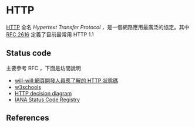 HTTP
====

[HTTP][] 全名 *Hypertext Transfer Protocol* ，是一個網路應用最廣泛的協定。其中 [RFC 2616][] 定義了目前最常用 HTTP 1.1

Status code
-----------

主要參考 RFC ，下面是坊間說明

* [will-will:網頁開發人員應了解的 HTTP 狀態碼](http://blog.miniasp.com/post/2009/01/16/Web-developer-should-know-about-HTTP-Status-Code.aspx)
* [w3schools](http://www.w3schools.com/tags/ref_httpmessages.asp)
* [HTTP decision diagram](https://camo.githubusercontent.com/4e15cccf2a9277dcca2c8824092547dee7058744/68747470733a2f2f7261776769746875622e636f6d2f666f722d4745542f687474702d6465636973696f6e2d6469616772616d2f6d61737465722f6874747064642e706e67)
* [IANA Status Code Registry](http://www.iana.org/assignments/http-status-codes/http-status-codes.xhtml)

References
----------
[HTTP]: https://en.wikipedia.org/wiki/Hypertext_Transfer_Protocol
[RFC 2616]: https://tools.ietf.org/html/rfc2616
